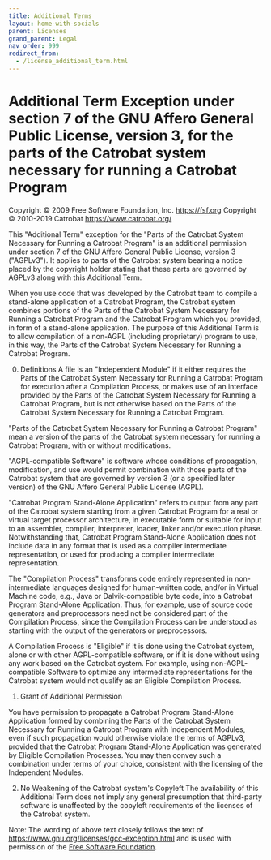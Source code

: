 ```yaml
---
title: Additional Terms
layout: home-with-socials
parent: Licenses
grand_parent: Legal
nav_order: 999
redirect_from:
  - /license_additional_term.html
---
```


# Additional Term Exception under section 7 of the GNU Affero General Public License, version 3, for the parts of the Catrobat system necessary for running a Catrobat Program

Copyright © 2009 Free Software Foundation, Inc. https://fsf.org
Copyright © 2010-2019 Catrobat https://www.catrobat.org/

This "Additional Term" exception for the "Parts of the Catrobat System Necessary for Running a Catrobat Program" is an additional permission under section 7 of the GNU Affero General Public License, version 3 ("AGPLv3"). It applies to parts of the Catrobat system bearing a notice placed by the copyright holder stating that these parts are governed by AGPLv3 along with this Additional Term.

When you use code that was developed by the Catrobat team to compile a stand-alone application of a Catrobat Program, the Catrobat system combines portions of the Parts of the Catrobat System Necessary for Running a Catrobat Program and the Catrobat Program which you provided, in form of a stand-alone application. The purpose of this Additional Term is to allow compilation of a non-AGPL (including proprietary) program to use, in this way, the Parts of the Catrobat System Necessary for Running a Catrobat Program.

0. Definitions
A file is an "Independent Module" if it either requires the Parts of the Catrobat System Necessary for Running a Catrobat Program for execution after a Compilation Process, or makes use of an interface provided by the Parts of the Catrobat System Necessary for Running a Catrobat Program, but is not otherwise based on the Parts of the Catrobat System Necessary for Running a Catrobat Program.

"Parts of the Catrobat System Necessary for Running a Catrobat Program" mean a version of the parts of the Catrobat system necessary for running a Catrobat Program, with or without modifications.

"AGPL-compatible Software" is software whose conditions of propagation, modification, and use would permit combination with those parts of the Catrobat system that are governed by version 3 (or a specified later version) of the GNU Affero General Public License (AGPL).

"Catrobat Program Stand-Alone Application" refers to output from any part of the Catrobat system starting from a given Catrobat Program for a real or virtual target processor architecture, in executable form or suitable for input to an assembler, compiler, interpreter, loader, linker and/or execution phase. Notwithstanding that, Catrobat Program Stand-Alone Application does not include data in any format that is used as a compiler intermediate representation, or used for producing a compiler intermediate representation.

The "Compilation Process" transforms code entirely represented in non-intermediate languages designed for human-written code, and/or in Virtual Machine code, e.g., Java or Dalvik-compatible byte code, into a Catrobat Program Stand-Alone Application. Thus, for example, use of source code generators and preprocessors need not be considered part of the Compilation Process, since the Compilation Process can be understood as starting with the output of the generators or preprocessors.

A Compilation Process is "Eligible" if it is done using the Catrobat system, alone or with other AGPL-compatible software, or if it is done without using any work based on the Catrobat system. For example, using non-AGPL-compatible Software to optimize any intermediate representations for the Catrobat system would not qualify as an Eligible Compilation Process.

1. Grant of Additional Permission

You have permission to propagate a Catrobat Program Stand-Alone Application formed by combining the Parts of the Catrobat System Necessary for Running a Catrobat Program with Independent Modules, even if such propagation would otherwise violate the terms of AGPLv3, provided that the Catrobat Program Stand-Alone Application was generated by Eligible Compilation Processes. You may then convey such a combination under terms of your choice, consistent with the licensing of the Independent Modules.

2. No Weakening of the Catrobat system's Copyleft
The availability of this Additional Term does not imply any general presumption that third-party software is unaffected by the copyleft requirements of the licenses of the Catrobat system.

Note: The wording of above text closely follows the text of <https://www.gnu.org/licenses/gcc-exception.html> and is used with permission of the <a href="https://fsf.org">Free Software Foundation</a>.
